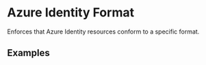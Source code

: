 # Azure Identity Format
Enforces that Azure Identity resources conform to a specific format.

## Examples
```yaml
```
